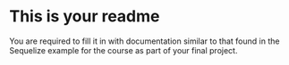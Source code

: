 # This is your readme
You are required to fill it in with documentation similar to that found in the Sequelize example for the course as part of your final project.